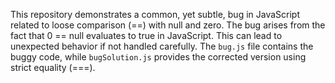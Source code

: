 This repository demonstrates a common, yet subtle, bug in JavaScript related to loose comparison (==) with null and zero. The bug arises from the fact that 0 == null evaluates to true in JavaScript. This can lead to unexpected behavior if not handled carefully.  The `bug.js` file contains the buggy code, while `bugSolution.js` provides the corrected version using strict equality (===).